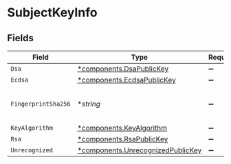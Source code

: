 # SubjectKeyInfo


## Fields

| Field                                                                                 | Type                                                                                  | Required                                                                              | Description                                                                           |
| ------------------------------------------------------------------------------------- | ------------------------------------------------------------------------------------- | ------------------------------------------------------------------------------------- | ------------------------------------------------------------------------------------- |
| `Dsa`                                                                                 | [*components.DsaPublicKey](../../models/components/dsapublickey.md)                   | :heavy_minus_sign:                                                                    | N/A                                                                                   |
| `Ecdsa`                                                                               | [*components.EcdsaPublicKey](../../models/components/ecdsapublickey.md)               | :heavy_minus_sign:                                                                    | N/A                                                                                   |
| `FingerprintSha256`                                                                   | **string*                                                                             | :heavy_minus_sign:                                                                    | The SHA-256 digest of the certificate's DER-encoded SubjectPublicKeyInfo.             |
| `KeyAlgorithm`                                                                        | [*components.KeyAlgorithm](../../models/components/keyalgorithm.md)                   | :heavy_minus_sign:                                                                    | N/A                                                                                   |
| `Rsa`                                                                                 | [*components.RsaPublicKey](../../models/components/rsapublickey.md)                   | :heavy_minus_sign:                                                                    | N/A                                                                                   |
| `Unrecognized`                                                                        | [*components.UnrecognizedPublicKey](../../models/components/unrecognizedpublickey.md) | :heavy_minus_sign:                                                                    | N/A                                                                                   |